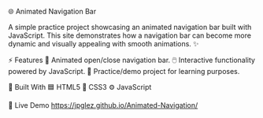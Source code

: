 🌐 Animated Navigation Bar

A simple practice project showcasing an animated navigation bar built with JavaScript.
This site demonstrates how a navigation bar can become more dynamic and visually appealing with smooth animations. ✨

⚡ Features
🎨 Animated open/close navigation bar.
🖱️ Interactive functionality powered by JavaScript.
🧪 Practice/demo project for learning purposes.

🚀 Built With
🟦 HTML5
🎨 CSS3
⚙️ JavaScript

🔗 Live Demo
https://jpglez.github.io/Animated-Navigation/
